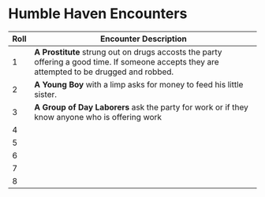 # Humble Haven Encounters

| Roll | Encounter Description |
|------|------------------------|
| 1    |          **A Prostitute** strung out on drugs accosts the party offering a good time. If someone accepts they are attempted to be drugged and robbed.             |
| 2    |         **A Young Boy** with a limp asks for money to feed his little sister.         |
| 3    |         **A Group of Day Laborers** ask the party for work or if they know anyone who is offering work            |
| 4    |                      |
| 5    |                      |
| 6    |                      |
| 7    |                      |
| 8    |                      |
